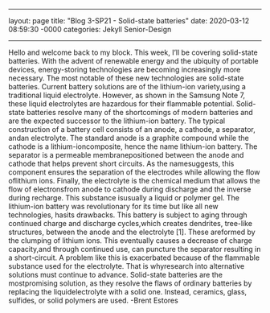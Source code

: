 ___

layout: page
title: "Blog 3-SP21 - Solid-state batteries"
date: 2020-03-12 08:59:30 -0000
categories: Jekyll Senior-Design

___

   Hello and welcome back to my block. This week, I’ll be covering solid-state batteries. With the advent of renewable energy and the ubiquity of portable devices, energy-storing technologies are becoming increasingly more necessary. The most notable of these new technologies are solid-state batteries. Current battery solutions are of the lithium-ion variety,using a traditional liquid electrolyte. However, as shown in the Samsung Note 7, these liquid electrolytes are hazardous for their flammable potential. Solid-state batteries resolve many of the shortcomings of modern batteries and are the expected successor to the lithium-ion battery. 
   The typical construction of a battery cell consists of an anode, a cathode, a separator, andan electrolyte. The standard anode is a graphite compound while the cathode is a lithium-ioncomposite, hence the name lithium-ion battery. The separator is a permeable membranepositioned between the anode and cathode that helps prevent short circuits. As the namesuggests, this component ensures the separation of the electrodes while allowing the flow oflithium ions. Finally, the electrolyte is the chemical medium that allows the flow of electronsfrom anode to cathode during discharge and the inverse during recharge. This substance isusually a liquid or polymer gel.
   The lithium-ion battery was revolutionary for its time but like all new technologies, hasits drawbacks. This battery is subject to aging through continued charge and discharge cycles,which creates dendrites, tree-like structures, between the anode and the electrolyte [1]. These areformed by the clumping of lithium ions. This eventually causes a decrease of charge capacity,and through continued use, can puncture the separator resulting in a short-circuit. A problem like this is exacerbated because of the flammable substance used for the electrolyte. That is whyresearch into alternative solutions must continue to advance. Solid-state batteries are the mostpromising solution, as they resolve the flaws of ordinary batteries by replacing the liquidelectrolyte with a solid one. Instead, ceramics, glass, sulfides, or solid polymers are used. -Brent Estores
